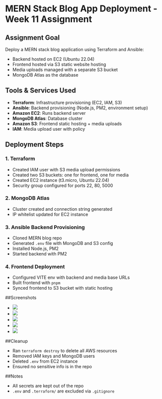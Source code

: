 # MERN Stack Blog App Deployment - Week 11 Assignment

## Assignment Goal
Deploy a MERN stack blog application using Terraform and Ansible:
- Backend hosted on EC2 (Ubuntu 22.04)
- Frontend hosted via S3 static website hosting
- Media uploads managed with a separate S3 bucket
- MongoDB Atlas as the database

## Tools & Services Used
- **Terraform**: Infrastructure provisioning (EC2, IAM, S3)
- **Ansible**: Backend provisioning (Node.js, PM2, environment setup)
- **Amazon EC2**: Runs backend server
- **MongoDB Atlas**: Database cluster
- **Amazon S3**: Frontend static hosting + media uploads
- **IAM**: Media upload user with policy

## Deployment Steps

### 1. Terraform
- Created IAM user with S3 media upload permissions
- Created two S3 buckets: one for frontend, one for media
- Created EC2 instance (t3.micro, Ubuntu 22.04)
- Security group configured for ports 22, 80, 5000

### 2. MongoDB Atlas
- Cluster created and connection string generated
- IP whitelist updated for EC2 instance

### 3. Ansible Backend Provisioning
- Cloned MERN blog repo
- Generated `.env` file with MongoDB and S3 config
- Installed Node.js, PM2
- Started backend with PM2

### 4. Frontend Deployment
- Configured VITE env with backend and media base URLs
- Built frontend with `pnpm`
- Synced frontend to S3 bucket with static hosting

##Screenshots

- ![](screenshots/pm2-backend.png)
- ![](screenshots/mongodb-cluster.png)
- ![](screenshots/media-upload-success.png)
- ![](screenshots/s3-frontend.png)
- ![](screenshots/architecture.png)

##Cleanup
- Ran `terraform destroy` to delete all AWS resources
- Removed IAM keys and MongoDB users
- Deleted `.env` from EC2 instance
- Ensured no sensitive info is in the repo

##Notes
- All secrets are kept out of the repo
- `.env` and `.terraform/` are excluded via `.gitignore`
